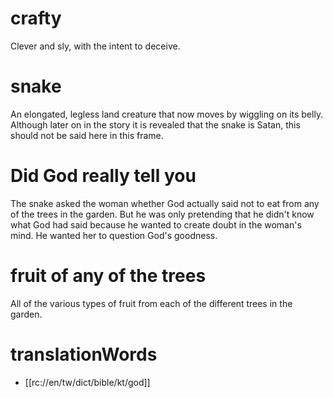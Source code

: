 # crafty

Clever and sly, with the intent to deceive.

# snake

An elongated, legless land creature that now moves by wiggling on its belly. Although later on in the story it is revealed that the snake is Satan, this should not be said here in this frame.

# Did God really tell you

The snake asked the woman whether God actually said not to eat from any of the trees in the garden. But he was only pretending that he didn't know what God had said because he wanted to create doubt in the woman's mind. He wanted her to question God's goodness.

# fruit of any of the trees

All of the various types of fruit from each of the different trees in the garden.

# translationWords

* [[rc://en/tw/dict/bible/kt/god]]
